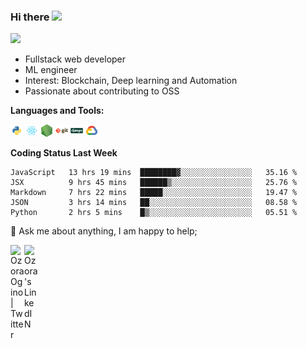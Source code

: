### Hi there <img src="https://media.giphy.com/media/hvRJCLFzcasrR4ia7z/giphy.gif" width="25px">

![](https://visitor-badge.glitch.me/badge?page_id=ozora-ogino.ozora-ogino)
<br />

- Fullstack web developer
- ML engineer
- Interest: Blockchain, Deep learning and Automation
- Passionate about contributing to OSS


**Languages and Tools:**  

<code><img height="20" src="https://raw.githubusercontent.com/github/explore/80688e429a7d4ef2fca1e82350fe8e3517d3494d/topics/python/python.png"></code>
<code><img height="20" src="https://raw.githubusercontent.com/github/explore/80688e429a7d4ef2fca1e82350fe8e3517d3494d/topics/react/react.png"></code>
<code><img height="20" src="https://raw.githubusercontent.com/github/explore/80688e429a7d4ef2fca1e82350fe8e3517d3494d/topics/nodejs/nodejs.png"></code>
<code><img height="20" src="https://raw.githubusercontent.com/github/explore/80688e429a7d4ef2fca1e82350fe8e3517d3494d/topics/git/git.png"></code>
<code><img height="20" src="https://github.com/devicons/devicon/blob/master/icons/django/django-original.svg"></code>
<code><img height="20" src="https://github.com/devicons/devicon/blob/master/icons/googlecloud/googlecloud-original.svg"></code>


**Coding Status Last Week**
<!--START_SECTION:waka-->
```text
JavaScript   13 hrs 19 mins  ████████▓░░░░░░░░░░░░░░░░   35.16 % 
JSX          9 hrs 45 mins   ██████▒░░░░░░░░░░░░░░░░░░   25.76 % 
Markdown     7 hrs 22 mins   █████░░░░░░░░░░░░░░░░░░░░   19.47 % 
JSON         3 hrs 14 mins   ██░░░░░░░░░░░░░░░░░░░░░░░   08.58 % 
Python       2 hrs 5 mins    █▒░░░░░░░░░░░░░░░░░░░░░░░   05.51 % 
```
<!--END_SECTION:waka-->

💬 Ask me about anything, I am happy to help;


<a href="https://twitter.com/ozora1127">
  <img align="left" alt="Ozora Ogino | Twitter" width="22px" src="https://raw.githubusercontent.com/peterthehan/peterthehan/master/assets/twitter.svg" />
</a>
<a href="https://www.linkedin.com/in/ozora-ogino-136086207/">
  <img align="left" alt="Ozora's LinkedIN" width="22px" src="https://raw.githubusercontent.com/peterthehan/peterthehan/master/assets/linkedin.svg" />
</a>
